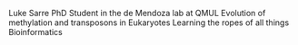 Luke Sarre
PhD Student in the de Mendoza lab at QMUL
Evolution of methylation and transposons in Eukaryotes
Learning the ropes of all things Bioinformatics

